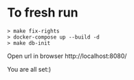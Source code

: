 # To fresh run
````
> make fix-rights 
> docker-compose up --build -d
> make db-init
````

Open url in browser http://localhost:8080/

You are all set:)
